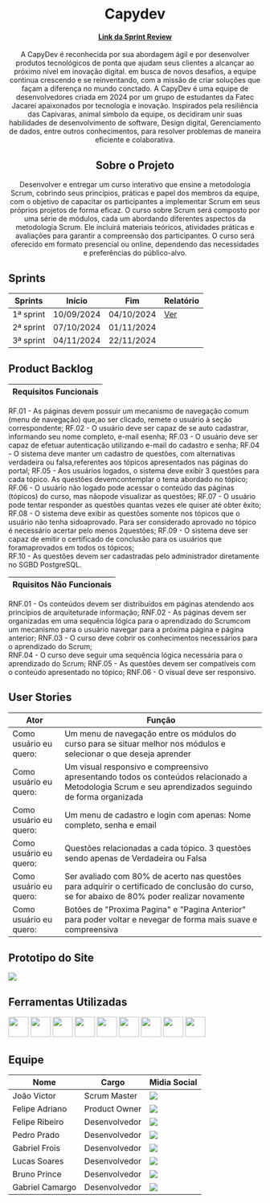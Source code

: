 <h1 align="center">Capydev</h1>

<h4 align="center">
  <a href="https://www.youtube.com/watch?v=jmAlIHnKUYY">Link da Sprint Review</a>
</h4>

<p align="center">A CapyDev é reconhecida por sua abordagem ágil e por desenvolver produtos tecnológicos de ponta que ajudam seus clientes a alcançar ao próximo nível em inovação digital. em busca de novos desafios, a equipe continua crescendo e se reinventando, com a missão de criar soluções que façam a diferença no mundo conctado.
A CapyDev é uma equipe de desenvolvedores criada em 2024 por um grupo de estudantes da Fatec Jacareí apaixonados por tecnologia e inovação. Inspirados pela resiliência das Capivaras, animal símbolo da equipe, os decidiram unir suas habilidades de desenvolvimento de software, Design digital, Gerenciamento de dados, entre outros conhecimentos, para resolver problemas de maneira eficiente e colaborativa.</p>

<h2 align="center">Sobre o Projeto</h2>

<p align="center"> Desenvolver e entregar um curso interativo que ensine a metodologia Scrum, cobrindo seus princípios, práticas e papel dos membros da equipe, com o objetivo de capacitar os participantes a implementar Scrum em seus próprios projetos de forma eficaz.
O curso sobre Scrum será composto por uma série de módulos, cada um abordando diferentes aspectos da metodologia Scrum. Ele incluirá materiais teóricos, atividades práticas e avaliações para garantir a compreensão dos participantes. O curso será oferecido em formato presencial ou online, dependendo das necessidades e preferências do público-alvo.</p>

<h2>Sprints</h2>

| Sprints | Início | Fim | Relatório |
| ------- | ------ | --- | --------- |
| 1ª sprint | 10/09/2024 | 04/10/2024 | <a href="https://github.com/Capydev-jac/Capydev/tree/sprint-1">Ver</a>
| 2ª sprint | 07/10/2024 | 01/11/2024 |
| 3ª sprint | 04/11/2024 | 22/11/2024 |

<h2>Product Backlog</h2>

|**Requisitos Funcionais**|
| ----------------------- |
RF.01 - As páginas devem possuir um mecanismo de navegação comum (menu de navegação) que,ao ser clicado, remete o usuário à seção correspondente; 
RF.02 - O usuário deve ser capaz de se auto cadastrar, informando seu nome completo, e-mail esenha; 
RF.03 - O usuário deve ser capaz de efetuar autenticação utilizando e-mail do cadastro e senha; 
RF.04 - O sistema deve manter um cadastro de questões, com alternativas verdadeira ou falsa,referentes aos tópicos apresentados nas páginas do portal;
RF.05 - Aos usuários logados, o sistema deve exibir 3 questões para cada tópico. As questões devemcontemplar o tema abordado no tópico;
RF.06 - O usuário não logado pode acessar o conteúdo das páginas (tópicos) do curso, mas nãopode visualizar as questões;
RF.07 - O usuário pode tentar responder as questões quantas vezes ele quiser até obter êxito;
RF.08 - O sistema deve exibir as questões somente nos tópicos que o usuário não tenha sidoaprovado. Para ser considerado aprovado no tópico é necessário acertar pelo menos 2questões; 
RF.09 - O sistema deve ser capaz de emitir o certificado de conclusão para os usuários que foramaprovados em todos os tópicos;  
RF.10 - As questões devem ser cadastradas pelo administrador diretamente no SGBD PostgreSQL.   

|**Rquisitos Não Funcionais**|
| -------------------------- |
RNF.01 - Os conteúdos devem ser distribuídos em páginas atendendo aos princípios de arquiteturade informação; 
RNF.02 - As páginas devem ser organizadas em uma sequência lógica para o aprendizado do Scrumcom um mecanismo para o usuário navegar para a próxima página e página anterior;
RNF.03 - O curso deve cobrir os conhecimentos necessários para o aprendizado do Scrum;  
RNF.04 - O curso deve seguir uma sequência lógica necessária para o aprendizado do Scrum; 
RNF.05 - As questões devem ser compatíveis com o conteúdo apresentado no tópico;
RNF.06 - O visual deve ser responsivo.

<h2>User Stories</h2>

| Ator | Função |
| ---- | ------ |
| Como usuário eu quero: | Um menu de navegação entre os módulos do curso para se situar melhor nos módulos e selecionar o que deseja aprender |
| Como usuário eu quero: | Um visual responsivo e compreensivo apresentando todos os conteúdos relacionado a Metodologia Scrum e seu aprendizados seguindo de forma organizada |
| Como usuário eu quero: | Um menu de cadastro e login com apenas: Nome completo, senha e email |
| Como usuário eu quero: | Questões relacionadas a cada tópico. 3 questões sendo apenas de Verdadeira ou Falsa |
| Como usuário eu quero: | Ser avaliado com 80% de acerto nas questões para adquirir o certificado de conclusão do curso, se for abaixo de 80% poder realizar novamente |
| Como usuário eu quero: | Botões de "Proxima Pagina" e "Pagina Anterior" para poder voltar e nevegar de forma mais suave e compreensiva |

<h2>Prototipo do Site</h2>
<img src="https://github.com/Felipe-ACG/Capydev/blob/main/images/wireframe.PNG">

<h2>Ferramentas Utilizadas</h2>
<div>
  <a href="https://github.com/" target="_blank"><img src="https://github.com/Felipe-ACG/Capydev/blob/main/images/githublogo.png", width="40", heigth="40"></a>
  <a href="https://www.figma.com/" target="_blank"><img src="https://github.com/Felipe-ACG/Capydev/blob/main/images/figmalogo.png", width="40", heigth="40"></a>
  <a href="https://trello.com/" target="_blank"><img src="https://github.com/Felipe-ACG/Capydev/blob/main/images/trellologo.png", width="40", heigth="40"></a>
  <a href="https://www.pgadmin.org/" target="_blank"> <img src="https://github.com/Felipe-ACG/Capydev/blob/main/images/pgadminlogo.png", width="40", heigth="40"></a>
  <a href="https://www.dbdesigner.net/" target="_blank"><img src="https://github.com/Felipe-ACG/Capydev/blob/main/images/dbdesignerlogo.png", width="40", heigth="40"></a>
  <a href="https://code.visualstudio.com/" target="_blank"><img src="https://github.com/Felipe-ACG/Capydev/blob/main/images/vscodelogo.png", width="40", heigth="40"></a>
  <img src="https://github.com/Felipe-ACG/Capydev/blob/main/images/jslogo.png", width="40", heigth="40">
  <img src="https://github.com/Felipe-ACG/Capydev/blob/main/images/csslogo.png", width="40", heigth="40">
  <img src="https://github.com/Felipe-ACG/Capydev/blob/main/images/htmllogo.png", width="40", heigth="40">
</div>

<h2>Equipe</h2>

| Nome | Cargo | Midia Social |
| ---- | ----- | ------------ |
| João Victor | Scrum Master | <a href="https://github.com/joaoestreano"><img src="https://skillicons.dev/icons?i=github"></a> |
| Felipe Adriano | Product Owner | <a href="https://github.com/Felipe-ACG"><img src="https://skillicons.dev/icons?i=github"></a> |
| Felipe Ribeiro | Desenvolvedor | <a href="https://github.com/feliperib286"><img src="https://skillicons.dev/icons?i=github"></a> |
| Pedro Prado | Desenvolvedor | <a href="https://github.com/PradoPedro1917"><img src="https://skillicons.dev/icons?i=github"></a> |
| Gabriel Frois | Desenvolvedor | <a href="https://github.com/GabrielFrois"><img src="https://skillicons.dev/icons?i=github"></a> |
| Lucas Soares | Desenvolvedor | <a href="https://github.com/lucasgss0000"><img src="https://skillicons.dev/icons?i=github"></a> |
| Bruno Prince | Desenvolvedor | <a href="https://github.com/BrunoPrince1"><img src="https://skillicons.dev/icons?i=github"></a> |
| Gabriel Camargo | Desenvolvedor | <a href="https://github.com/gabecamargo"><img src="https://skillicons.dev/icons?i=github"></a> |
